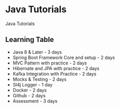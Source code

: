 # Java Tutorials
Java Tutorials

## Learning Table
  - Java 8 & Later - 3 days 
  - Spring Boot Framework Core and setup - 2 days
  - MVC Pattern with practice - 2 days
  - Hibernate and JPA with practice - 2 days
  - Kafka Integration with Practice - 2 days 
  - Mocks & Testing - 2 days
  - Sl4j Logger - 1 day
  - Docker - 2 days
  - Github - 2 days
  - Assessment - 3 days
